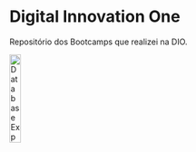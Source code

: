 # Digital Innovation One
Repositório dos Bootcamps que realizei na DIO.

[<img src="https://hermes.digitalinnovation.one/tracks/7df7e300-b035-4b09-a7ad-34d1cb18f9a6.png" width="20%" alt="Database Experience">](https://github.com/joeywheelersam/digital-innovation-one/tree/master/Database%20Experience)